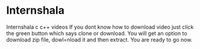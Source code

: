 # Internshala
Internshala c c++ videos
If you dont know how to download video just click the green button which says clone or download. You will get an option to download zip file, dowl=nload it and then extract. You are ready to go now.
